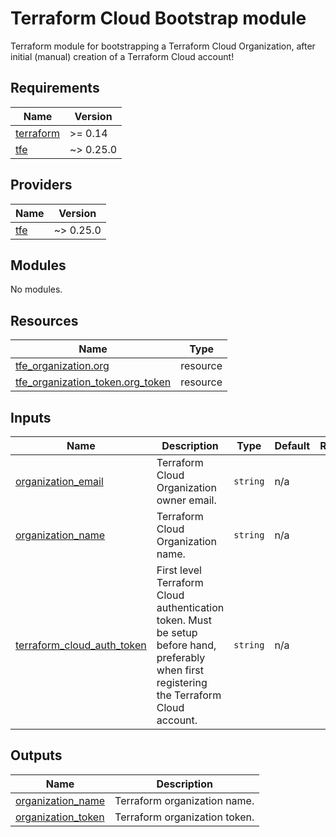 # Terraform Cloud Bootstrap module

Terraform module for bootstrapping a Terraform Cloud Organization, after initial (manual) creation of a Terraform Cloud account!

[//]: # (Do not make changes below this line)
<!-- BEGINNING OF PRE-COMMIT-TERRAFORM DOCS HOOK -->
## Requirements

| Name | Version |
|------|---------|
| <a name="requirement_terraform"></a> [terraform](#requirement\_terraform) | >= 0.14 |
| <a name="requirement_tfe"></a> [tfe](#requirement\_tfe) | ~> 0.25.0 |

## Providers

| Name | Version |
|------|---------|
| <a name="provider_tfe"></a> [tfe](#provider\_tfe) | ~> 0.25.0 |

## Modules

No modules.

## Resources

| Name | Type |
|------|------|
| [tfe_organization.org](https://registry.terraform.io/providers/hashicorp/tfe/latest/docs/resources/organization) | resource |
| [tfe_organization_token.org_token](https://registry.terraform.io/providers/hashicorp/tfe/latest/docs/resources/organization_token) | resource |

## Inputs

| Name | Description | Type | Default | Required |
|------|-------------|------|---------|:--------:|
| <a name="input_organization_email"></a> [organization\_email](#input\_organization\_email) | Terraform Cloud Organization owner email. | `string` | n/a | yes |
| <a name="input_organization_name"></a> [organization\_name](#input\_organization\_name) | Terraform Cloud Organization name. | `string` | n/a | yes |
| <a name="input_terraform_cloud_auth_token"></a> [terraform\_cloud\_auth\_token](#input\_terraform\_cloud\_auth\_token) | First level Terraform Cloud authentication token. Must be setup before hand, preferably when first registering the Terraform Cloud account. | `string` | n/a | yes |

## Outputs

| Name | Description |
|------|-------------|
| <a name="output_organization_name"></a> [organization\_name](#output\_organization\_name) | Terraform organization name. |
| <a name="output_organization_token"></a> [organization\_token](#output\_organization\_token) | Terraform organization token. |
<!-- END OF PRE-COMMIT-TERRAFORM DOCS HOOK -->
